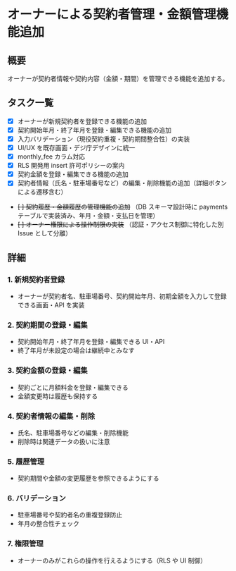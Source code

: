 # オーナーによる契約者管理・金額管理機能追加

## 概要

オーナーが契約者情報や契約内容（金額・期間）を管理できる機能を追加する。

## タスク一覧

- [x] オーナーが新規契約者を登録できる機能の追加
- [x] 契約開始年月・終了年月を登録・編集できる機能の追加
- [x] 入力バリデーション（現役契約重複・契約期間整合性）の実装
- [x] UI/UX を既存画面・デジ庁デザインに統一
- [x] monthly_fee カラム対応
- [x] RLS 開発用 insert 許可ポリシーの案内
- [x] 契約金額を登録・編集できる機能の追加
- [x] 契約者情報（氏名・駐車場番号など）の編集・削除機能の追加（詳細ボタンによる遷移含む）
- ~~[ ] 契約履歴・金額履歴の管理機能の追加~~ （DB スキーマ設計時に payments テーブルで実装済み、年月・金額・支払日を管理）
- ~~[ ] オーナー権限による操作制限の実装~~ （認証・アクセス制御に特化した別 Issue として分離）

## 詳細

### 1. 新規契約者登録

- オーナーが契約者名、駐車場番号、契約開始年月、初期金額を入力して登録できる画面・API を実装

### 2. 契約期間の登録・編集

- 契約開始年月・終了年月を登録・編集できる UI・API
- 終了年月が未設定の場合は継続中とみなす

### 3. 契約金額の登録・編集

- 契約ごとに月額料金を登録・編集できる
- 金額変更時は履歴も保持する

### 4. 契約者情報の編集・削除

- 氏名、駐車場番号などの編集・削除機能
- 削除時は関連データの扱いに注意

### 5. 履歴管理

- 契約期間や金額の変更履歴を参照できるようにする

### 6. バリデーション

- 駐車場番号や契約者名の重複登録防止
- 年月の整合性チェック

### 7. 権限管理

- オーナーのみがこれらの操作を行えるようにする（RLS や UI 制御）
